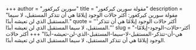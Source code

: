 +++
author = "سورين كيركغور"
title = "مقولة سورين كيركغور"
description = "مقولة سورين كيركغور: أكثر حالات الوجود إيلامًا هي أن تتذكر المستقبل، لا سيما المستقبل الذي لن تعيشه أبدًا."
quote = '''أكثر حالات الوجود إيلامًا هي أن تتذكر المستقبل، لا سيما المستقبل الذي لن تعيشه أبدًا.'''
slug = "أكثر-حالات-الوجود-إيلامًا-هي-أن-تتذكر-المستقبل-لا-سيما-المستقبل-الذي-لن-تعيشه-أبدًا"
+++
أكثر حالات الوجود إيلامًا هي أن تتذكر المستقبل، لا سيما المستقبل الذي لن تعيشه أبدًا.
